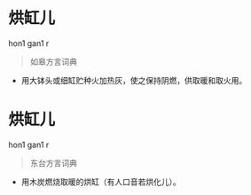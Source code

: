 # 烘缸儿
hon1 gan1 r
> 如皋方言词典
- 用大钵头或细缸贮种火加热灰，使之保持阴燃，供取暖和取火用。

# 烘缸儿
hon1 gan1 r
> 东台方言词典
- 用木炭燃烧取暖的烘缸（有人口音若烘化儿）。

